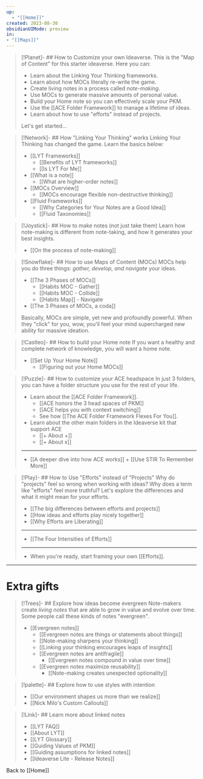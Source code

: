 ```yaml
---
up:
  - "[[Home]]"
created: 2023-08-30
obsidianUIMode: preview
in: 
- "[[Maps]]"
---
```


> [!Planet]- ## How to Customize your own Ideaverse.
> This is the "Map of Content" for this starter ideaverse. Here you can:
> 
> - Learn about the Linking Your Thinking frameworks.
> - Learn about how MOCs literally re-write the game.
> - Create living notes in a process called *note-making*.
> - Use MOCs to generate massive amounts of personal value.
> - Build your Home note so you can effectively scale your PKM.
> - Use the [[ACE Folder Framework]] to manage a lifetime of ideas.
> - Learn about how to use "efforts" instead of projects.
> 
> Let's get started...

> [!Network]- ## How "Linking Your Thinking" works
> Linking Your Thinking has changed the game. Learn the basics below:
> - [[LYT Frameworks]]
> 	- [[Benefits of LYT frameworks]]
> 	- [[Is LYT For Me]]
> - [[What is a note]]
> 	- [[What are higher-order notes]]
> - [[MOCs Overview]]
> 	- [[MOCs encourage flexible non-destructive thinking]]
> - [[Fluid Frameworks]]
> 	- [[Why Categories for Your Notes are a Good Idea]]
> 	- [[Fluid Taxonomies]]

> [!Joystick]- ## How to make notes (not just take them)
> Learn how note-making is different from note-taking, and how it generates your best insights.
> 
> - [[On the process of note-making]]

> [!Snowflake]- ## How to use Maps of Content (MOCs)
> MOCs help you do three things: *gather, develop, and navigate* your ideas. 
> 
> - [[The 3 Phases of MOCs]]
> 	- [[Habits MOC - Gather]]
> 	- [[Habits MOC - Collide]]
> 	- [[Habits Map]] - Navigate
> - [[The 3 Phases of MOCs, a coda]]
> 
> Basically, MOCs are simple, yet new and profoundly powerful. When they "click" for you, wow, you'll feel your mind supercharged new ability for massive ideation.

> [!Castleo]- ## How to build your Home note
> If you want a healthy and complete network of knowledge, you will want a home note.
> 
> - [[Set Up Your Home Note]]
> 	- [[Figuring out your Home MOCs]]

> [!Puzzle]- ## How to customize your ACE headspace
> In just 3 folders, you can have a folder structure you use for the rest of your life. 
> 
> - Learn about the [[ACE Folder Framework]].
> 	- [[ACE honors the 3 head spaces of PKM]]
> 	- [[ACE helps you with context switching]]
> 	- See how [[The ACE Folder Framework Flexes For You]].
> - Learn about the other main folders in the Ideaverse kit that support ACE
> 	- [[+ About +]]
> 	- [[+ About x]]
> - ---
> - [[A deeper dive into how ACE works]] + [[Use STIR To Remember More]]
> 

> [!Play]- ## How to Use "Efforts" instead of "Projects"
> Why do "projects" feel so wrong when working with ideas? Why does a term like "efforts" feel more truthful? Let's explore the differences and what it might mean for your efforts.
> 
> - [[The big differences between efforts and projects]]
> - [[How ideas and efforts play nicely together]]
> - [[Why Efforts are Liberating]]
> - ---
> - [[The Four Intensities of Efforts]]
> - ---
> - When you're ready, start framing your own [[Efforts]].

---

# Extra gifts

> [!Trees]- ## Explore how ideas become evergreen
> Note-makers create *living notes* that are able to grow in value and evolve over time. Some people call these kinds of notes "evergreen".
> 
> - [[Evergreen notes]]
> 	- [[Evergreen notes are things or statements about things]]
> 	- [[Note-making sharpens your thinking]]
> 	- [[Linking your thinking encourages leaps of insights]]
> 	- [[Evergreen notes are antifragile]]
> 		- [[Evergreen notes compound in value over time]]
> 	- [[Evergreen notes maximize reusability]]
> 		- [[Note-making creates unexpected optionality]]

> [!palette]- ## Explore how to use styles with intention
> - [[Our environment shapes us more than we realize]]
> - [[Nick Milo's Custom Callouts]]


> [!Link]- ## Learn more about linked notes
> - [[LYT FAQ]]  
> - [[About LYT]]
> - [[LYT Glossary]]
> - [[Guiding Values of PKM]]
> - [[Guiding assumptions for linked notes]]
> - [[Ideaverse Lite - Release Notes]]

Back to [[Home]]

